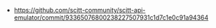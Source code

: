 - https://github.com/scitt-community/scitt-api-emulator/commit/93365076800238227507931c1d7c1e0c91a94364